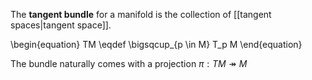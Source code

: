 The **tangent bundle** for a manifold is the collection of [[tangent spaces|tangent space]].

\begin{equation}
TM \eqdef \bigsqcup_{p \in M} T_p M
\end{equation}

The bundle naturally comes with a projection $\pi : TM \twoheadrightarrow M$
